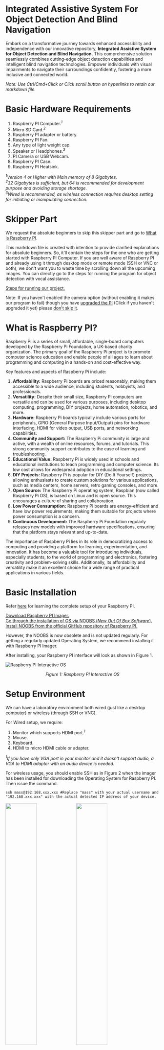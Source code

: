 # Integrated Assistive System For Object Detection And Blind Navigation

Embark on a transformative journey towards enhanced accessibility and independence with our innovative repository, **Integrated Assistive System for Object Detection and Blind Navigation.** This comprehensive solution seamlessly combines cutting-edge object detection capabilities and intelligent blind navigation technologies. Empower individuals with visual impairments to navigate their surroundings confidently, fostering a more inclusive and connected world.

*Note: Use Ctrl/Cmd+Click or Click scroll button on hyperlinks to retain our markdown file.*

# Basic Hardware Requirements
1. Raspberry PI Computer.<sup>*1*</sup>
1. Micro SD Card.<sup>*2*</sup>
1. Raspberry PI adapter or battery.
1. Raspberry PI Fan.
1. Any type of light weight cap.
1. Speaker or Headphones.<sup>*3*</sup>
1. PI Camera or USB Webcam.
1. Raspberry PI Case.
1. Raspberry PI Heatsink.

*<sup>1</sup>Version 4 or Higher with Main memory of 8 Gigabytes.*\
*<sup>2</sup>32 Gigabytes is sufficient, but 64 is recommended for development purpose and avoiding storage shortage.*\
*<sup>3</sup>Wired is recommended, as wireless connection requires desktop setting for initiating or manipulating connection.*

# Skipper Part

We request the absolute beginners to skip this skipper part and go to [What is Raspberry PI](https://github.com/SyedSahil80328/Integrated-Assistive-System-For-Object-Detection-And-Blind-Navigation#what-is-raspberry-pi).

This markdown file is created with intention to provide clarified explanations for absolute beginners. So, it'll contain the steps for the one who are getting started with Raspberry PI Computer. If you are well aware of Raspberry PI and already using it through desktop mode or remote mode (SSH or VNC or both), we don't want you to waste time by scrolling down all the upcoming images. You can directly go to the steps for running the program for object detection with vocal assistance.

[Steps for running our project.](https://github.com/SyedSahil80328/Integrated-Assistive-System-For-Object-Detection-And-Blind-Navigation#installing-neccessary-modules)

Note: If you haven't enabled the camera option (without enabling it makes our program to fail) though you have [upgraded the PI](https://github.com/SyedSahil80328/Integrated-Assistive-System-For-Object-Detection-And-Blind-Navigation#upgrading-the-pi) (Click if you haven't upgraded it yet) please [don't skip it](https://github.com/SyedSahil80328/Integrated-Assistive-System-For-Object-Detection-And-Blind-Navigation#enabling-camera-option).

# What is Raspberry PI?

Raspberry Pi is a series of small, affordable, single-board computers developed by the Raspberry Pi Foundation, a UK-based charity organization. The primary goal of the Raspberry Pi project is to promote computer science education and enable people of all ages to learn about programming and computing in a hands-on and cost-effective way.

Key features and aspects of Raspberry Pi include:

1. **Affordability:** Raspberry Pi boards are priced reasonably, making them accessible to a wide audience, including students, hobbyists, and professionals.
2. **Versatility:** Despite their small size, Raspberry Pi computers are versatile and can be used for various purposes, including desktop computing, programming, DIY projects, home automation, robotics, and more.
3. **Hardware:** Raspberry Pi boards typically include various ports for peripherals, GPIO (General Purpose Input/Output) pins for hardware interfacing, HDMI for video output, USB ports, and networking capabilities.
4. **Community and Support:** The Raspberry Pi community is large and active, with a wealth of online resources, forums, and tutorials. This strong community support contributes to the ease of learning and troubleshooting.
5. **Educational Value:** Raspberry Pi is widely used in schools and educational institutions to teach programming and computer science. Its low cost allows for widespread adoption in educational settings.
6. **DIY Projects:** Raspberry Pi is popular for DIY (Do It Yourself) projects, allowing enthusiasts to create custom solutions for various applications, such as media centers, home servers, retro gaming consoles, and more.
7. **Open Source:** The Raspberry Pi operating system, Raspbian (now called Raspberry Pi OS), is based on Linux and is open source. This encourages a culture of sharing and collaboration.
8. **Low Power Consumption:** Raspberry Pi boards are energy-efficient and have low power requirements, making them suitable for projects where power consumption is a concern.
9. **Continuous Development:** The Raspberry Pi Foundation regularly releases new models with improved hardware specifications, ensuring that the platform stays relevant and up-to-date.

The importance of Raspberry Pi lies in its role in democratizing access to computing and providing a platform for learning, experimentation, and innovation. It has become a valuable tool for introducing individuals, especially students, to the world of programming and electronics, fostering creativity and problem-solving skills. Additionally, its affordability and versatility make it an excellent choice for a wide range of practical applications in various fields.

# Basic Installation

Refer [here](https://www.raspberrypi.com/documentation/computers/getting-started.html) for learning the complete setup of your Raspberry PI.

[Download Raspberry PI Imager.](https://www.raspberrypi.com/software/)  
[Go through the installation of OS via NOOBS (*New Out Of Box Software*).](https://www.raspberrypi.com/news/introducing-noobs/)  
[Install NOOBS from the official GitHub repository of Raspberry PI.](https://github.com/raspberrypi/noobs)

However, the NOOBS is now obsolete and is not updated regularly. For getting a regularly updated Operating System, we recommend installing it with Raspberry PI Imager.

After installing, your Raspberry PI interface will look as shown in Figure 1.

![Raspberry PI Interactive OS](https://www.raspberrypi.com/documentation/computers/images/recommended-software.png)
<p align="center"><i>Figure 1: Raspberry PI Interactive OS</i></p>

# Setup Environment

We can have a laboratory environment both wired (just like a desktop computer) or wireless (through SSH or VNC).

For Wired setup, we require:

1. Monitor which supports HDMI port.<sup><i>1</i></sup>
2. Mouse.
3. Keyboard.
4. HDMI to micro HDMI cable or adapter.

<sup><i>1</i></sup>*If you have only VGA port in your monitor and it doesn't support audio, a VGA to HDMI adapter with an audio device is needed.*

For wireless usage, you should enable SSH as in Figure 2 when the imager has been installed for downloading the Operating System for Raspberry PI. Then issue the command.

```
ssh mass@192.168.xxx.xxx #Replace "mass" with your actual username and "192.168.xxx.xxx" with the actual detected IP address of your device.
```

<p float="left">
<img src="https://github.com/SyedSahil80328/Integrated-Assistive-System-For-Object-Detection-And-Blind-Navigation/blob/main/Manual%20Pictures/pi-imager.png" width="45%">
<img src="https://github.com/SyedSahil80328/Integrated-Assistive-System-For-Object-Detection-And-Blind-Navigation/blob/main/Manual%20Pictures/SSH-Save.png" width="45%">
</p>
<p align="center"><i>Figure 2: Enabling SSH by clicking Ctrl+Shift+X on Image 1 to open Image 2</i></p>

Then provide your password to get connected (give "yes" for the message after encountering a message if you are logging in for the first time).

You'll be logged in as shown in Figure 3.

![Login through SSH](https://github.com/SyedSahil80328/Integrated-Assistive-System-For-Object-Detection-And-Blind-Navigation/blob/main/Manual%20Pictures/login-SSH.png)

<p align="center"><i>Figure 3: Login through SSH</i></p>

**Note:** Both PI and operating device must be on the same Wi-Fi network.  
**Tips:** After connecting the operating device to Wi-Fi, you can find the IP address through the application [Fing](https://www.fing.com/products/fing-desktop).

**To have a seamless experience, we recommend using the wired method as it is easy and doesn't require internet (except for installation and upgrading required modules).**

# Usage through VNC

Working through the SSH terminal the entire time could be tedious. Also, our program requires a GUI for showing the output. In that case, SSH fails to execute our program. So, to interactively work with Raspberry PI headlessly, we can use VNC which is a better alternative to SSH. VNC lets you work with PI on a GUI. To enable it, turn on your Raspberry PI and connect via your device through SSH. Then issue the command.

```
sudo raspi-config
```

Then select interface option by hitting enter button on <code>Interface Options</code> (Control through up/down arrow buttons) as shown in Figure 4.

![Figure 4: Raspi Config Interface](https://github.com/SyedSahil80328/Integrated-Assistive-System-For-Object-Detection-And-Blind-Navigation/blob/main/Manual%20Pictures/raspi-config.png)
<p align="center"><i>Figure 4: Raspi Config Interface</i></p>

Then select VNC (Figure 5).

<img src="https://github.com/SyedSahil80328/Integrated-Assistive-System-For-Object-Detection-And-Blind-Navigation/blob/main/Manual%20Pictures/config-interface.png">
<p align="center"><i>Figure 5: Selection of VNC</i></p>

Then select <code>Yes</code> (control by left/right arrow and hit enter) shown in Figure 6.

<img src="https://github.com/SyedSahil80328/Integrated-Assistive-System-For-Object-Detection-And-Blind-Navigation/blob/main/Manual%20Pictures/interface-VNC.png">
<p align="center"><i>Figure 6: Enabling VNC</i></p>

After clicking yes, you'll see a couple of output as shown in Figure 7a and 7b.

<img src="https://github.com/SyedSahil80328/Integrated-Assistive-System-For-Object-Detection-And-Blind-Navigation/blob/main/Manual%20Pictures/VNC-success-console.png">
<p align="center"><i>Figure 7a: Output of activation on console</i></p>
<img src="https://github.com/SyedSahil80328/Integrated-Assistive-System-For-Object-Detection-And-Blind-Navigation/blob/main/Manual%20Pictures/VNC-success.png">
<p align="center"><i>Figure 7b: Output of activation on raspi-config</i></p>

Select <code>OK</code> and hit finish.

<img src="https://github.com/SyedSahil80328/Integrated-Assistive-System-For-Object-Detection-And-Blind-Navigation/blob/main/Manual%20Pictures/raspi-config-finish.png">
<p align="center"><i>Figure 8: Exiting the raspi-config</i></p>

Cool! We have now enabled VNC for working with Raspberry PI headlessly along with GUI. Next, head over to RealVNC viewer.<br><a href="https://www.realvnc.com/en/connect/download/viewer/">Download RealVNC viewer.</a>

After opening the viewer, create a new connection as shown in figure 9.

<p align="center"><img src="https://github.com/SyedSahil80328/Integrated-Assistive-System-For-Object-Detection-And-Blind-Navigation/blob/main/Manual%20Pictures/VNC-new.png" width="75%"></p>
<p align="center"><i>Figure 9: Creation of new connection</i></p>

<p>Then provide the same IP address that has been used during SSH login and any friendly name as indicated in figure 10.</p>
<p align="center"><img src="https://github.com/SyedSahil80328/Integrated-Assistive-System-For-Object-Detection-And-Blind-Navigation/blob/main/Manual%20Pictures/VNC-credentials.png" width="75%"></p>
<p align="center"><i>Figure 10: Providing neccessary details</i></p>

<p>Then, a computer icon as shown in Figure 11 is created. You can rename it by pressing F2. You need to click that icon and enter username and password as indicated in figure 12.</p>
<p align="center"><img src="https://github.com/SyedSahil80328/Integrated-Assistive-System-For-Object-Detection-And-Blind-Navigation/blob/main/Manual%20Pictures/VNC-new-user.png" width="75%"></p>
<p align="center"><i>Figure 11: New device creation</i></p>

<p float="left">
<img src="https://github.com/SyedSahil80328/Integrated-Assistive-System-For-Object-Detection-And-Blind-Navigation/blob/main/Manual%20Pictures/VNC-first-time.png" width="45%">
<img src="https://github.com/SyedSahil80328/Integrated-Assistive-System-For-Object-Detection-And-Blind-Navigation/blob/main/Manual%20Pictures/VNC-login.png" width="45%">
</p>
<p align="center"><i>Figure 12: Login through VNC</i></p>

<p>After clicking OK button, it'll take a couple of seconds to show an interface as in Figure 13.</p>
<img src="https://github.com/SyedSahil80328/Integrated-Assistive-System-For-Object-Detection-And-Blind-Navigation/blob/main/Manual%20Pictures/VNC-success-output.png">
<p align="center"><i>Figure 13: Raspberry PI desktop through VNC</i></p>

<p>That's it, now we can rock and roll by using either wired or wireless method.</p>

<h1>Upgrading the PI</h1>
<p>First, you need to make some upgrades on your PI via terminal.</p>

```
sudo apt-get update -y
sudo apt-get upgrade -y
```

<p>This will take about minutes or an hour to complete upgrading process.</p>
<p>After upgrading, reboot the PI by </p>

```
sudo reboot
```

<h1>Enabling Camera Option</h1>
<p>After rebooting, we need to enable the camera option for suuccessful object detection. To do this, open the terminal and type</p>

```
sudo raspi-config
```
<p>After issuing this command, you will be looking something as shown in figure 14.</p>
<img src="https://github.com/SyedSahil80328/Integrated-Assistive-System-For-Object-Detection-And-Blind-Navigation/blob/main/Manual%20Pictures/raspi-config.png">
<p align="center"><i>Figure 14: Raspi Config Interface</i></p>

<p>It'll be controlled by arrows. Go to Interface options and enable Camera or Legacy Camera. If you don't have that option, don't worry, we faced the same thing implying that camera is automatically in active state.</p>
<p>It requires rebooting, so issue the command given for <a href="https://github.com/SyedSahil80328/Integrated-Assistive-System-For-Object-Detection-And-Blind-Navigation?tab=readme-ov-file#upgrading-the-pi" >rebooting</a>.</p>

<h1>Installing neccessary modules</h1>
<p>Here, we are going to install all required modules from pip and sudo. Issue the commands given below.</p>

```
# Install Python development tools and package manager
sudo apt-get install python3-dev python3-pip

# TensorFlow is a machine learning library that can be used for object detection
# We upgrade it to ensure that we have the latest version with potential bug fixes and improvements
sudo pip3 install --upgrade tensorflow

# OpenCV (Open Source Computer Vision) is essential for computer vision tasks, including image processing and object detection
sudo apt-get install python3-opencv

# NumPy is a powerful library for numerical operations, commonly used in scientific computing and image processing
sudo apt-get install python3-numpy

# Matplotlib is a plotting library that can be useful for visualizing data and results
sudo apt-get install python3-matplotlib

# SciPy is a library for scientific computing and can complement NumPy for advanced functionality
sudo apt-get install python3-scipy

# pyttsx3 is a Python library that provides text-to-speech conversion
sudo pip3 install pyttsx3

# espeak is a compact software speech synthesizer that can be used by pyttsx3 for text-to-speech
# The -y flag automatically confirms the installation without requiring user input
sudo apt-get install -y espeak

# imutils is a collection of convenience functions for OpenCV, making it easier to work with image and video processing tasks
pip3 install imutils
```

<p>Simply copy and paste it, things followed by # (the description of a particular module being installed) are treated as comments by shell interpreter (Linux terminal in this case).</p>
<p>If you are facing the externally managed environment due to installing modules using pip, then simply remove the <code>EXTERNALLY-MANAGED</code> file by</p>

```
cd /usr/lib/python3.11 #Replace "3.11" with your actual python version
sudo rm EXTERNALLY-MANAGED
```
<h1>Cloning this Rep</h1>
<p>You can clone this repository for implementing our project. Issue the command on Desktop for easy access.</p>

```
cd Desktop
git clone https://github.com/SyedSahil80328/Integrated-Assistive-System-For-Object-Detection-And-Blind-Navigation.git
mv Integrated-Assistive-System-For-Object-Detection-And-Blind-Navigation.git blindhelper
```
<p>We are shrinking the path name, as remembering such a big name is tedious. You can give your own name. But recommended to keep the name as it is.</p>

<h1>Adjusting Terminal's Default Directory</h1>
<p>Amazingly, we can change the default directory that the terminal will open. To do this, we can edit the <code>.bashrc</code> file by running the command given below.</p>

```
nano ~/.bashrc
```

<p>Append the line given below at the end of the file.</p>

```
cd /home/mass/Desktop/blindhelper #Replace "mass" with your actual username
```

<p>Save it and close. On restarting it, the terminal should open with the specified location.</p>

<h1>Program Split Up</h1>
<p>It consists of three python codes with functionalities listed below:</p>
<ol>
<li><code>IASDriver.py</code>: The Main Object detection program.</li>
<li><code>ObjectDetectionConstants.py</code>: Contains required Constants for running the main script.</li>
<li><code>ObjectDetectionMethods.py</code>: Contains utility methods for running the main script.</li>
</ol>

<h1>Running the code</h1>
<p>Running the script creates a popup showing capture from your camera with detected objects with distance away from the camera. If an object or person is near to the blind (camera in this case), pyttsx3 module conveys the message in voice format like Move away. It can be run by</p>

```
python3 /home/mass/Desktop/blindhelper/IASDriver.py #Replace "mass" with your actual username
```

<p>You will see the output with video streaming. To quit, press q.</p>

<h1>Launching the code automatically</h1>
<p>If you want to demonstrate it as a software only project, then we optionally require to self start our script. Since we are doing it as a portable hardware product, we cannot rely everytime on SSH or VNC for manually starting it from our laptop. Raspberry PI offers you with a service file called crontab which accepts the shell commands and make the PI react accordingly in an automated manner. To do this, we have created a launcher script file which is present on the renamed folder (blindhelper in our case) which is the same folder as our python script presents. You are required to issue the command to open the crontab file.</p>

```
sudo crontab -e
```

<p><i>Note: For first time users of crontab, it'll show you a list of editors to be opened. Simply click the number which opens nano editor.</i></p>
<p>Now, we have opened our crontab file. Next, copy the below text and paste it at the end of file.</p>

```
@reboot Xvfb :1 -screen 0 1920x1080x24 & export DISPLAY=:1 && /home/mass/Desktop/blindhelper/launcher.sh > /home/mass/Desktop/blindhelper/cronlog 2>&1
```

<p>Save it and close. To make this command to work, you need to install a Virtual Framebuffer called Xvfb which is a tool that enables you to run graphical applications headlessly in the background without a monitor. Issue the command below.</p>

```
sudo apt-get install xvfb
```

<p>You can check it by running the command given below.</p>

```
chmod +x launcher.sh #Make it executable
xvfb-run -a ./launcher.sh
```

<p>After checking with your video streaming, simply reboot the Raspberry PI to make the edited crontab file to run at startup. After seeing with the desktop, you should be able to see the output with voice navigation automatically.</p>

